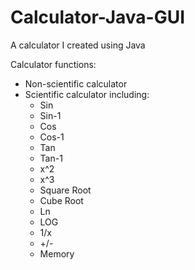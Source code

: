 Calculator-Java-GUI
===================

A calculator I created using Java

Calculator functions:
- Non-scientific calculator
- Scientific calculator including:
  - Sin
  - Sin-1
  - Cos
  - Cos-1
  - Tan
  - Tan-1
  - x^2
  - x^3
  - Square Root
  - Cube Root
  - Ln
  - LOG
  - 1/x
  - +/-
  - Memory
